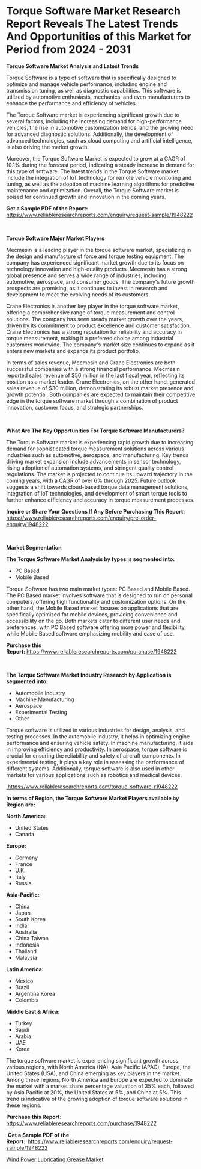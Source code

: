 <p><h1>Torque Software Market Research Report Reveals The Latest Trends And Opportunities of this Market for Period from 2024 - 2031</h1></p><p><strong>Torque Software Market Analysis and Latest Trends</strong></p>
<p><p>Torque Software is a type of software that is specifically designed to optimize and manage vehicle performance, including engine and transmission tuning, as well as diagnostic capabilities. This software is utilized by automotive enthusiasts, mechanics, and even manufacturers to enhance the performance and efficiency of vehicles.</p><p>The Torque Software market is experiencing significant growth due to several factors, including the increasing demand for high-performance vehicles, the rise in automotive customization trends, and the growing need for advanced diagnostic solutions. Additionally, the development of advanced technologies, such as cloud computing and artificial intelligence, is also driving the market growth.</p><p>Moreover, the Torque Software Market is expected to grow at a CAGR of 10.1% during the forecast period, indicating a steady increase in demand for this type of software. The latest trends in the Torque Software market include the integration of IoT technology for remote vehicle monitoring and tuning, as well as the adoption of machine learning algorithms for predictive maintenance and optimization. Overall, the Torque Software market is poised for continued growth and innovation in the coming years.</p></p>
<p><strong>Get a Sample PDF of the Report:&nbsp;</strong> <a href="https://www.reliableresearchreports.com/enquiry/request-sample/1948222">https://www.reliableresearchreports.com/enquiry/request-sample/1948222</a></p>
<p>&nbsp;</p>
<p><strong>Torque Software Major Market Players</strong></p>
<p><p>Mecmesin is a leading player in the torque software market, specializing in the design and manufacture of force and torque testing equipment. The company has experienced significant market growth due to its focus on technology innovation and high-quality products. Mecmesin has a strong global presence and serves a wide range of industries, including automotive, aerospace, and consumer goods. The company's future growth prospects are promising, as it continues to invest in research and development to meet the evolving needs of its customers.</p><p>Crane Electronics is another key player in the torque software market, offering a comprehensive range of torque measurement and control solutions. The company has seen steady market growth over the years, driven by its commitment to product excellence and customer satisfaction. Crane Electronics has a strong reputation for reliability and accuracy in torque measurement, making it a preferred choice among industrial customers worldwide. The company's market size continues to expand as it enters new markets and expands its product portfolio.</p><p>In terms of sales revenue, Mecmesin and Crane Electronics are both successful companies with a strong financial performance. Mecmesin reported sales revenue of $50 million in the last fiscal year, reflecting its position as a market leader. Crane Electronics, on the other hand, generated sales revenue of $30 million, demonstrating its robust market presence and growth potential. Both companies are expected to maintain their competitive edge in the torque software market through a combination of product innovation, customer focus, and strategic partnerships.</p></p>
<p>&nbsp;</p>
<p><strong>What Are The Key Opportunities For Torque Software Manufacturers?</strong></p>
<p><p>The Torque Software market is experiencing rapid growth due to increasing demand for sophisticated torque measurement solutions across various industries such as automotive, aerospace, and manufacturing. Key trends driving market expansion include advancements in sensor technology, rising adoption of automation systems, and stringent quality control regulations. The market is projected to continue its upward trajectory in the coming years, with a CAGR of over 6% through 2025. Future outlook suggests a shift towards cloud-based torque data management solutions, integration of IoT technologies, and development of smart torque tools to further enhance efficiency and accuracy in torque measurement processes.</p></p>
<p><strong>Inquire or Share Your Questions If Any Before Purchasing This Report:</strong> <a href="https://www.reliableresearchreports.com/enquiry/pre-order-enquiry/1948222">https://www.reliableresearchreports.com/enquiry/pre-order-enquiry/1948222</a></p>
<p>&nbsp;</p>
<p><strong>Market Segmentation</strong></p>
<p><strong>The Torque Software Market Analysis by types is segmented into:</strong></p>
<p><ul><li>PC Based</li><li>Mobile Based</li></ul></p>
<p><p>Torque Software has two main market types: PC Based and Mobile Based. The PC Based market involves software that is designed to run on personal computers, offering high functionality and customization options. On the other hand, the Mobile Based market focuses on applications that are specifically optimized for mobile devices, providing convenience and accessibility on the go. Both markets cater to different user needs and preferences, with PC Based software offering more power and flexibility, while Mobile Based software emphasizing mobility and ease of use.</p></p>
<p><strong>Purchase this Report:&nbsp;</strong><a href="https://www.reliableresearchreports.com/purchase/1948222">https://www.reliableresearchreports.com/purchase/1948222</a></p>
<p>&nbsp;</p>
<p><strong>The Torque Software Market Industry Research by Application is segmented into:</strong></p>
<p><ul><li>Automobile Industry</li><li>Machine Manufacturing</li><li>Aerospace</li><li>Experimental Testing</li><li>Other</li></ul></p>
<p><p>Torque software is utilized in various industries for design, analysis, and testing processes. In the automobile industry, it helps in optimizing engine performance and ensuring vehicle safety. In machine manufacturing, it aids in improving efficiency and productivity. In aerospace, torque software is crucial for ensuring the reliability and safety of aircraft components. In experimental testing, it plays a key role in assessing the performance of different systems. Additionally, torque software is also used in other markets for various applications such as robotics and medical devices.</p></p>
<p><a href="https://www.reliableresearchreports.com/torque-software-r1948222">&nbsp;https://www.reliableresearchreports.com/torque-software-r1948222</a></p>
<p><strong>In terms of Region, the Torque Software Market Players available by Region are:</strong></p>
<p>
    <p> <strong> North America: </strong>
        <ul>
            <li>United States</li>
            <li>Canada</li>
        </ul>
        </p> 
    <p> <strong> Europe: </strong>
        <ul>
            <li>Germany</li>
            <li>France</li>
            <li>U.K.</li>
            <li>Italy</li>
            <li>Russia</li>
        </ul>
        </p> 
    <p> <strong> Asia-Pacific: </strong>
        <ul>
            <li>China</li>
            <li>Japan</li>
            <li>South Korea</li>
            <li>India</li>
            <li>Australia</li>
            <li>China Taiwan</li>
            <li>Indonesia</li>
            <li>Thailand</li>
            <li>Malaysia</li>
        </ul>
        </p> 
    <p> <strong> Latin America: </strong>
        <ul>
            <li>Mexico</li>
            <li>Brazil</li>
            <li>Argentina Korea</li>
            <li>Colombia</li>
        </ul>
        </p> 
    <p> <strong> Middle East & Africa: </strong>
        <ul>
            <li>Turkey</li>
            <li>Saudi</li>
            <li>Arabia</li>
            <li>UAE</li>
            <li>Korea</li>
        </ul>
    </p>
    </p>
<p><p>The torque software market is experiencing significant growth across various regions, with North America (NA), Asia Pacific (APAC), Europe, the United States (USA), and China emerging as key players in the market. Among these regions, North America and Europe are expected to dominate the market with a market share percentage valuation of 35% each, followed by Asia Pacific at 20%, the United States at 5%, and China at 5%. This trend is indicative of the growing adoption of torque software solutions in these regions.</p></p>
<p><strong>Purchase this Report: </strong><a href="https://www.reliableresearchreports.com/purchase/1948222">https://www.reliableresearchreports.com/purchase/1948222</a></p>
<p>&nbsp;<strong>Get a Sample PDF of the Report:&nbsp;&nbsp;</strong><a href="https://www.reliableresearchreports.com/enquiry/request-sample/1948222">https://www.reliableresearchreports.com/enquiry/request-sample/1948222</a></p>
<p><strong></strong></p>
<p><p><a href="https://issuu.com/reportprime-2/docs/wind-power-lubricating-grease-market-size-2030.ppt">Wind Power Lubricating Grease Market</a></p></p>